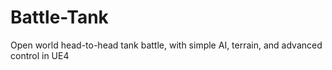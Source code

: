 # Battle-Tank
Open world head-to-head tank battle, with simple AI, terrain, and advanced control in UE4
